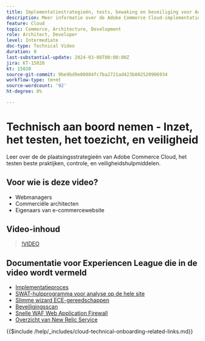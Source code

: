 ```yaml
---
title: Implementatiestrategieën, tests, bewaking en beveiliging voor Adobe Commerce Cloud
description: Meer informatie over de Adobe Commerce Cloud-implementatiestrategieën, -tests, -bewaking en -beveiliging.
feature: Cloud
topic: Commerce, Architecture, Development
role: Architect, Developer
level: Intermediate
doc-type: Technical Video
duration: 0
last-substantial-update: 2024-03-08T00:00:00Z
jira: KT-15020
kt: 15020
source-git-commit: 9be9bd9e00984fc7ba2721ad423b802520906934
workflow-type: tm+mt
source-wordcount: '92'
ht-degree: 0%

---
```


# Technisch aan boord nemen - Inzet, het testen, het toezicht, en veiligheid

Leer over de de plaatsingsstrategieën van Adobe Commerce Cloud, het testen beste praktijken, controle, en veiligheidshulpmiddelen.

## Voor wie is deze video?

- Webmanagers
- Commerciële architecten
- Eigenaars van e-commercewebsite

## Video-inhoud

>[!VIDEO](https://video.tv.adobe.com/v/3427818?learn=on)

## Documentatie voor Experiencen League die in de video wordt vermeld

- [Implementatieproces](https://experienceleague.adobe.com/docs/commerce-cloud-service/user-guide/develop/deploy/process.html)
- [SWAT-hulpprogramma voor analyse op de hele site](https://experienceleague.adobe.com/docs/commerce-operations/tools/site-wide-analysis-tool/intro.html)
- [Slimme wizard ECE-gereedschappen](https://experienceleague.adobe.com/docs/commerce-cloud-service/user-guide/develop/deploy/smart-wizards.html)
- [Beveiligingsscan](https://experienceleague.adobe.com/docs/commerce-admin/systems/security/security-scan.html)
- [Snelle WAF Web Application Firewall](https://experienceleague.adobe.com/docs/commerce-cloud-service/user-guide/cdn/fastly-waf-service.html)
- [Overzicht van New Relic Service](https://experienceleague.adobe.com/docs/commerce-cloud-service/user-guide/monitor/new-relic/new-relic-service.html)

{{$include /help/_includes/cloud-technical-onboarding-related-links.md}}
